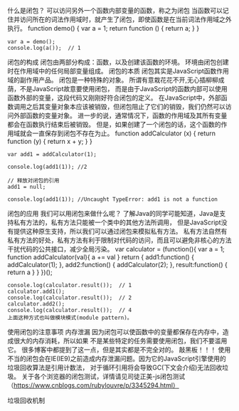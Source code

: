 什么是闭包？
	可以访问另外一个函数内部变量的函数，称之为闭包
	当函数可以记住并访问所在的词法作用域时，就产生了闭包，即使函数是在当前词法作用域之外执行。
	function demo() {
        var a = 1;
        return function () {
            return a;
        }
    }

    var a = demo();
    console.log(a());  // 1

闭包的构成
	闭包由两部分构成：函数，以及创建该函数的环境。
    环境由闭包创建时在作用域中的任何局部变量组成。
闭包的本质
	闭包其实是JavaScript函数作用域的副作用产品。
    闭包是一种特殊的对象。
    所谓有意栽花花不开,无心插柳柳成荫，不是JavaScript故意要使用闭包，
    而是由于JavaScript的函数内部可以使用函数外部的变量，这段代码又刚刚好符合闭包的定义。
    在JavaScript中，外部函数调用之后其变量对象本应该被销毁，但闭包阻止了它们的销毁，我们仍然可以访问外部函数的变量对象。
    进一步的说，通常情况下，函数的作用域及其所有变量都会在函数执行结束后被销毁。
    但是，如果创建了一个闭包的话，这个函数的作用域就会一直保存到闭包不存在为止。
    function addCalculator (x) {
        return function (y) {
            return x + y;
        }
    }

    var add1 = addCalculator(1);

    console.log(add1(1)); //2

    // 释放对闭包的引用
    add1 = null;

    console.log(add1(1)); //Uncaught TypeError: add1 is not a function

闭包的应用
	我们可以用闭包来做什么呢？
    了解Java的同学可能知道，Java是支持私有方法的，私有方法只能被一个类中的其他方法所调用，
    但是JavaScript没有提供这种原生支持，所以我们可以通过闭包来模拟私有方法。
    私有方法自然有私有方法的好处，私有方法有利于限制对代码的访问，而且可以避免非核心的方法干扰代码的公共接口，减少全局污染。
	var calculator = (function(){
        var a = 1;
        function addCalculator(val){
            a += val
        }
        return {
            add1:function() {
                addCalculator(1);
            },
            add2:function() {
                addCalculator(2);
            },
            result:function() {
                return a
            }
        }
    })();

    console.log(calculator.result());  // 1
    calculator.add1();
    console.log(calculator.result());  // 2
    calculator.add2();
    console.log(calculator.result());  // 4
	上面这种方式也叫做模块模式(module pattern)。

使用闭包的注意事项
	内存泄漏
		因为闭包可以使函数中的变量都保存在内存中，造成很大的内存消耗，所以如果 不是某些特定的任务需要使用闭包，我们不要滥用它。
        很多博客中都提到了这一点，但是其实都是不完全对的。
    敲黑板！！！
        使用不当的闭包会在IE(IE9)之前造成内存泄漏问题。因为它的JavaScript引擎使用的垃圾回收算法是引用计数法，
        对于循环引用将会导致GC(下文会介绍)无法回收垃圾。
        关于各个浏览器的闭包测试，详情请见司徒正美-js闭包测试（https://www.cnblogs.com/rubylouvre/p/3345294.html）

垃圾回收机制


